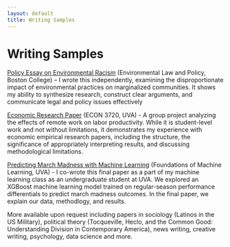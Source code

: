 ```yaml
---
layout: default
title: Writing Samples
---
```

# Writing Samples

[Policy Essay on Environmental Racism](https://docs.google.com/document/d/140_Ngm3iseXMRIfiEYW0jXzAWka3Wvgt-MeIvsUS2Vk/edit?usp=sharing) (Environmental Law and Policy, Boston College) – I wrote this independently, examining the disproportionate impact of environmental practices on marginalized communities. It shows my ability to synthesize research, construct clear arguments, and communicate legal and policy issues effectively

[Economic Research Paper](https://docs.google.com/document/d/1mIo-WqYK19XfrHNW0HrebUQyr84FjDQc/edit?usp=sharing&ouid=112182373098613066526&rtpof=true&sd=true) (ECON 3720, UVA) - A group project analyzing the effects of remote work on labor productivity. While it is student-level work and not without limitations, it demonstrates my experience with economic empirical research papers, including the structure, the significance of appropriately interpreting results, and discussing methodological limitations.

[Predicting March Madness with Machine Learning](https://docs.google.com/document/d/1LNOk7m936DTgdV2ctrvOvQS-_ych9WpIVJU_P8ec8JU/edit?usp=sharing) (Foundations of Machine Learning, UVA) - I co-wrote this final paper as a part of my machine learning class as an undergraduate student at UVA. We explored an XGBoost machine learning model trained on regular-season performance differentials to predict march madness outcomes. In the final paper, we explain our data, methodlogy, and results. 

More available upon request including papers in sociology (Latinos in the US Military), political theory (Tocqueville, Heclo, and the Common Good: Understanding Division in Contemporary America), news writing, creative writing, psychology, data science and more. 
